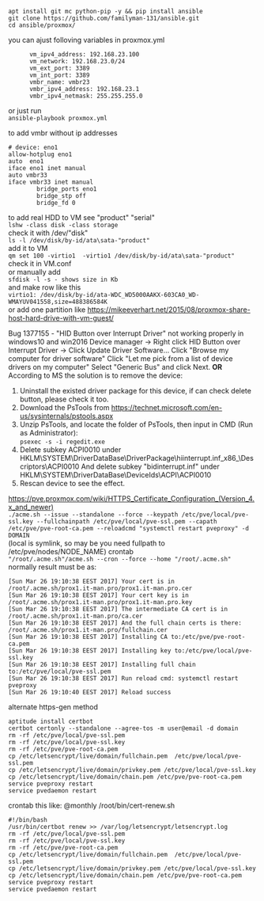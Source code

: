 ```
apt install git mc python-pip -y && pip install ansible
git clone https://github.com/familyman-131/ansible.git
cd ansible/proxmox/ 
```  
you can ajust folloving variables in proxmox.yml  
```
      vm_ipv4_address: 192.168.23.100
      vm_network: 192.168.23.0/24
      vm_ext_port: 3389
      vm_int_port: 3389
      vmbr_name: vmbr23
      vmbr_ipv4_address: 192.168.23.1
      vmbr_ipv4_netmask: 255.255.255.0
```   
or just run  
`ansible-playbook proxmox.yml`

to add vmbr without ip addresses
```  
# device: eno1
allow-hotplug eno1
auto  eno1
iface eno1 inet manual
auto vmbr33
iface vmbr33 inet manual
        bridge_ports eno1
        bridge_stp off
        bridge_fd 0
```  
to add real HDD to VM
see "product" "serial"  
`lshw -class disk -class storage`  
check it with /dev/"disk"  
`ls -l /dev/disk/by-id/ata\sata-"product"`  
add it to VM  
`qm set 100 -virtio1  -virtio1 /dev/disk/by-id/ata\sata-"product"`  
check it in VM.conf  
or manually add   
`sfdisk -l -s - shows size in Kb`  
and make row like this  
`virtio1: /dev/disk/by-id/ata-WDC_WD5000AAKX-603CA0_WD-WMAYUV041558,size=488386584K`  
or add one partition like https://mikeeverhart.net/2015/08/proxmox-share-host-hard-drive-with-vm-guest/

Bug 1377155 - "HID Button over Interrupt Driver" not working properly in windows10 and win2016
Device manager -> Right click HID Button over Interrupt Driver -> Click Update Driver Software...
Click "Browse my computer for driver software"
Click "Let me pick from a list of device drivers on my computer"
Select "Generic Bus" and click Next.
**OR**
According to MS the solution is to remove the device:
1. Uninstall the existed driver package for this device, if can check delete button, please check it too.
2. Download the PsTools from
https://technet.microsoft.com/en-us/sysinternals/pstools.aspx
3. Unzip PsTools, and locate the folder of PsTools, then input in CMD (Run as Administrator):  
`psexec -s -i regedit.exe`  
4. Delete subkey ACPI0010 under HKLM\SYSTEM\DriverDataBase\DriverPackage\hiinterrupt.inf_x86_<some instance ID>\Descriptors\ACPI0010
And delete subkey "bidinterrupt.inf" under HKLM\SYSTEM\DriverDataBase\DeviceIds\ACPI\ACPI0010
5. Rescan device to see the effect.

https://pve.proxmox.com/wiki/HTTPS_Certificate_Configuration_(Version_4.x_and_newer)  
`./acme.sh --issue --standalone --force --keypath /etc/pve/local/pve-ssl.key --fullchainpath /etc/pve/local/pve-ssl.pem --capath /etc/pve/pve-root-ca.pem --reloadcmd "systemctl restart pveproxy" -d DOMAIN`  
(local is symlink, so may be you need fullpath to /etc/pve/nodes/NODE_NAME)
crontab  
`"/root/.acme.sh"/acme.sh --cron --force --home "/root/.acme.sh"`  
normally result must be as:  
```
[Sun Mar 26 19:10:38 EEST 2017] Your cert is in  /root/.acme.sh/prox1.it-man.pro/prox1.it-man.pro.cer
[Sun Mar 26 19:10:38 EEST 2017] Your cert key is in  /root/.acme.sh/prox1.it-man.pro/prox1.it-man.pro.key
[Sun Mar 26 19:10:38 EEST 2017] The intermediate CA cert is in  /root/.acme.sh/prox1.it-man.pro/ca.cer
[Sun Mar 26 19:10:38 EEST 2017] And the full chain certs is there:  /root/.acme.sh/prox1.it-man.pro/fullchain.cer
[Sun Mar 26 19:10:38 EEST 2017] Installing CA to:/etc/pve/pve-root-ca.pem
[Sun Mar 26 19:10:38 EEST 2017] Installing key to:/etc/pve/local/pve-ssl.key
[Sun Mar 26 19:10:38 EEST 2017] Installing full chain to:/etc/pve/local/pve-ssl.pem
[Sun Mar 26 19:10:38 EEST 2017] Run reload cmd: systemctl restart pveproxy
[Sun Mar 26 19:10:40 EEST 2017] Reload success
```
alternate https-gen method   
```
aptitude install certbot
certbot certonly --standalone --agree-tos -m user@email -d domain
rm -rf /etc/pve/local/pve-ssl.pem  
rm -rf /etc/pve/local/pve-ssl.key  
rm -rf /etc/pve/pve-root-ca.pem  
cp /etc/letsencrypt/live/domain/fullchain.pem  /etc/pve/local/pve-ssl.pem  
cp /etc/letsencrypt/live/domain/privkey.pem /etc/pve/local/pve-ssl.key  
cp /etc/letsencrypt/live/domain/chain.pem /etc/pve/pve-root-ca.pem 
service pveproxy restart
service pvedaemon restart
```
crontab this like: @monthly /root/bin/cert-renew.sh
```
#!/bin/bash
/usr/bin/certbot renew >> /var/log/letsencrypt/letsencrypt.log
rm -rf /etc/pve/local/pve-ssl.pem
rm -rf /etc/pve/local/pve-ssl.key
rm -rf /etc/pve/pve-root-ca.pem
cp /etc/letsencrypt/live/domain/fullchain.pem  /etc/pve/local/pve-ssl.pem
cp /etc/letsencrypt/live/domain/privkey.pem /etc/pve/local/pve-ssl.key
cp /etc/letsencrypt/live/domain/chain.pem /etc/pve/pve-root-ca.pem
service pveproxy restart
service pvedaemon restart
```
